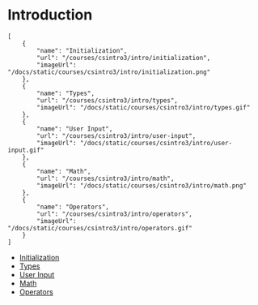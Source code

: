 # Introduction

```codecard
[
    {
        "name": "Initialization",
        "url": "/courses/csintro3/intro/initialization",
        "imageUrl": "/docs/static/courses/csintro3/intro/initialization.png"
    },
    {
        "name": "Types",
        "url": "/courses/csintro3/intro/types",
        "imageUrl": "/docs/static/courses/csintro3/intro/types.gif"
    },
    {
        "name": "User Input",
        "url": "/courses/csintro3/intro/user-input",
        "imageUrl": "/docs/static/courses/csintro3/intro/user-input.gif"
    },
    {
        "name": "Math",
        "url": "/courses/csintro3/intro/math",
        "imageUrl": "/docs/static/courses/csintro3/intro/math.png"
    },
    {
        "name": "Operators",
        "url": "/courses/csintro3/intro/operators",
        "imageUrl": "/docs/static/courses/csintro3/intro/operators.gif"
    }
]
```

* [Initialization](/courses/csintro3/intro/initialization)
* [Types](/courses/csintro3/intro/types)
* [User Input](/courses/csintro3/intro/user-input)
* [Math](/courses/csintro3/intro/math)
* [Operators](/courses/csintro3/intro/operators)

